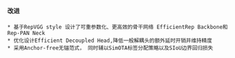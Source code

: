 <!--
 * @Author: jhq
 * @Date: 2022-11-27 18:54:10
 * @LastEditTime: 2022-12-05 22:17:21
 * @Description: 
-->
#### 改进
    * 基于RepVGG style 设计了可重参数化、更高效的骨干网络 EfficientRep Backbone和Rep-PAN Neck
    * 优化设计Efficient Decoupled Head,降低一般解耦头的额外延时开销并维持精度
    * 采用Anchor-free无锚范式， 同时辅以SimOTA标签分配策略以及SIoU边界回归损失